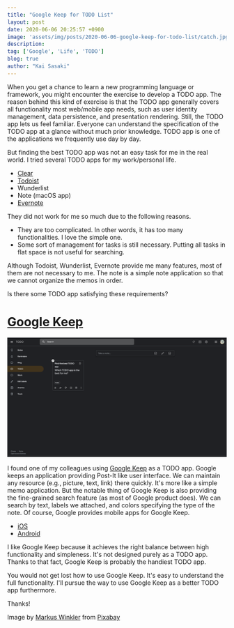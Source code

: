 ```yaml
---
title: "Google Keep for TODO List"
layout: post
date: 2020-06-06 20:25:57 +0900
image: 'assets/img/posts/2020-06-06-google-keep-for-todo-list/catch.jpg'
description:
tag: ['Google', 'Life', 'TODO']
blog: true
author: "Kai Sasaki"
---
```


When you get a chance to learn a new programming language or framework, you might encounter the exercise to develop a TODO app. The reason behind this kind of exercise is that the TODO app generally covers all functionality most web/mobile app needs, such as user identity management, data persistence, and presentation rendering. Still, the TODO app lets us feel familiar. Everyone can understand the specification of the TODO app at a glance without much prior knowledge. TODO app is one of the applications we frequently use day by day.

But finding the best TODO app was not an easy task for me in the real world. I tried several TODO apps for my work/personal life.

* [Clear](https://apps.apple.com/us/app/clear-todos/id493136154)
* [Todoist](https://todoist.com)
* Wunderlist
* Note (macOS app)
* [Evernote](https://evernote.com/)

They did not work for me so much due to the following reasons.

* They are too complicated. In other words, it has too many functionalities. I love the simple one.
* Some sort of management for tasks is still necessary. Putting all tasks in flat space is not useful for searching.

Although Todoist, Wunderlist, Evernote provide me many features, most of them are not necessary to me. The note is a simple note application so that we cannot organize the memos in order.

Is there some TODO app satisfying these requirements?

# [Google Keep](https://keep.google.com/)

![TODO](assets/img/posts/2020-06-06-google-keep-for-todo-list/todo.png)

I found one of my colleagues using [Google Keep](https://keep.google.com) as a TODO app. Google keeps an application providing Post-It like user interface. We can maintain any resource (e.g., picture, text, link) there quickly. It's more like a simple memo application. But the notable thing of Google Keep is also providing the fine-grained search feature (as most of Google product does). We can search by text, labels we attached, and colors specifying the type of the note. Of course, Google provides mobile apps for Google Keep.

* [iOS](https://apps.apple.com/us/app/google-keep-notes-and-lists/id1029207872)
* [Android](https://play.google.com/store/apps/details?id=com.google.android.keep&hl=en)

I like Google Keep because it achieves the right balance between high functionality and simpleness. It's not designed purely as a TODO app. Thanks to that fact, Google Keep is probably the handiest TODO app.

You would not get lost how to use Google Keep. It's easy to understand the full functionality. I'll pursue the way to use Google Keep as a better TODO app furthermore.

Thanks!


Image by <a href="https://pixabay.com/users/viarami-13458823/?utm_source=link-attribution&amp;utm_medium=referral&amp;utm_campaign=image&amp;utm_content=5238324">Markus Winkler</a> from <a href="https://pixabay.com/?utm_source=link-attribution&amp;utm_medium=referral&amp;utm_campaign=image&amp;utm_content=5238324">Pixabay</a>